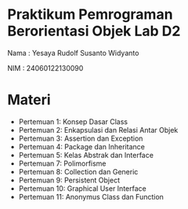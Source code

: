 # Praktikum Pemrograman Berorientasi Objek Lab D2
Nama : Yesaya Rudolf Susanto Widyanto

NIM  : 24060122130090

# Materi
- Pertemuan 1: Konsep Dasar Class
- Pertemuan 2: Enkapsulasi dan Relasi Antar Objek
- Pertemuan 3: Assertion dan Exception
- Pertemuan 4: Package dan Inheritance
- Pertemuan 5: Kelas Abstrak dan Interface
- Pertemuan 7: Polimorfisme
- Pertemuan 8: Collection dan Generic
- Pertemuan 9: Persistent Object
- Pertemuan 10: Graphical User Interface
- Pertemuan 11: Anonymus Class dan Function